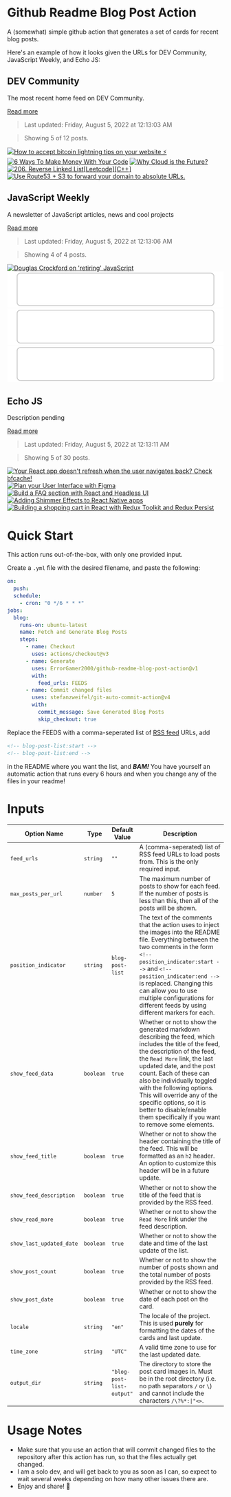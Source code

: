 # Github Readme Blog Post Action

A (somewhat) simple github action that generates a set of cards for recent blog posts.

Here's an example of how it looks given the URLs for DEV Community, JavaScript Weekly, and Echo JS:

<!-- post-list:start -->
## DEV Community

The most recent home feed on DEV Community.

[Read more](https://dev.to)
> Last updated: Friday, August 5, 2022 at 12:13:03 AM

> Showing 5 of 12 posts.

[![How to accept bitcoin lightning tips on your website ⚡](https://raw.githubusercontent.com/ErrorGamer2000/github-readme-blog-post-action/main/generated_files/DEV_Community/How_to_accept_bitcoin_lightning_tips_on_your_website_⚡.svg)](https://dev.to/secondl1ght/how-to-accept-bitcoin-lightning-tips-on-your-website-4h6a)
[![6 Ways To Make Money With Your Code](https://raw.githubusercontent.com/ErrorGamer2000/github-readme-blog-post-action/main/generated_files/DEV_Community/6_Ways_To_Make_Money_With_Your_Code.svg)](https://dev.to/devsimc/6-ways-to-make-money-with-your-code-3j48)
[![Why Cloud is the Future?](https://raw.githubusercontent.com/ErrorGamer2000/github-readme-blog-post-action/main/generated_files/DEV_Community/Why_Cloud_is_the_Future_.svg)](https://dev.to/abh1navv/why-cloud-is-the-future-49b3)
[![206. Reverse Linked List[Leetcode][C++]](https://raw.githubusercontent.com/ErrorGamer2000/github-readme-blog-post-action/main/generated_files/DEV_Community/206._Reverse_Linked_List[Leetcode][C++].svg)](https://dev.to/mayankdv/206-reverse-linked-listleetcodec-4lc6)
[![Use Route53 + S3 to forward your domain to absolute URLs.](https://raw.githubusercontent.com/ErrorGamer2000/github-readme-blog-post-action/main/generated_files/DEV_Community/Use_Route53_+_S3_to_forward_your_domain_to_absolute_URLs..svg)](https://dev.to/binhbv/use-route53-s3-to-forward-your-domain-to-absolute-urls-da3)


## JavaScript Weekly

A newsletter of JavaScript articles, news and cool projects

[Read more](https://javascriptweekly.com/)
> Last updated: Friday, August 5, 2022 at 12:13:06 AM

> Showing 4 of 4 posts.

[![Douglas Crockford on 'retiring' JavaScript](https://raw.githubusercontent.com/ErrorGamer2000/github-readme-blog-post-action/main/generated_files/JavaScript_Weekly/Douglas_Crockford_on_'retiring'_JavaScript.svg)](https://javascriptweekly.com/issues/600)
[![Common JavaScript issues developers face](https://raw.githubusercontent.com/ErrorGamer2000/github-readme-blog-post-action/main/generated_files/JavaScript_Weekly/Common_JavaScript_issues_developers_face.svg)](https://javascriptweekly.com/issues/599)
[![Vite 3, or in French: quick, quick, quick.](https://raw.githubusercontent.com/ErrorGamer2000/github-readme-blog-post-action/main/generated_files/JavaScript_Weekly/Vite_3__or_in_French__quick__quick__quick..svg)](https://javascriptweekly.com/issues/598)
[![An all-in-Bun JavaScript runtime.](https://raw.githubusercontent.com/ErrorGamer2000/github-readme-blog-post-action/main/generated_files/JavaScript_Weekly/An_all-in-Bun_JavaScript_runtime..svg)](https://javascriptweekly.com/issues/597)


## Echo JS

Description pending

[Read more](
http://www.echojs.com
)
> Last updated: Friday, August 5, 2022 at 12:13:11 AM

> Showing 5 of 30 posts.

[![
Your React app doesn't refresh when the user navigates back? Check bfcache!
](https://raw.githubusercontent.com/ErrorGamer2000/github-readme-blog-post-action/main/generated_files/_Echo_JS_/_Your_React_app_doesn't_refresh_when_the_user_navigates_back__Check_bfcache!_.svg)](
https://coder.earth/post/react-old-state-when-the-user-navigates-back
)
[![Plan your User Interface with Figma](https://raw.githubusercontent.com/ErrorGamer2000/github-readme-blog-post-action/main/generated_files/_Echo_JS_/Plan_your_User_Interface_with_Figma.svg)](https://blog.openreplay.com/plan-your-user-interface-with-figma)
[![Build a FAQ section with React and Headless UI](https://raw.githubusercontent.com/ErrorGamer2000/github-readme-blog-post-action/main/generated_files/_Echo_JS_/Build_a_FAQ_section_with_React_and_Headless_UI.svg)](https://blog.openreplay.com/build-a-faq-section-with-react-and-headless-ui)
[![Adding Shimmer Effects to React Native apps](https://raw.githubusercontent.com/ErrorGamer2000/github-readme-blog-post-action/main/generated_files/_Echo_JS_/Adding_Shimmer_Effects_to_React_Native_apps.svg)](https://blog.openreplay.com/adding-shimmer-effects-to-react-native-apps)
[![Building a shopping cart in React with Redux Toolkit and Redux Persist](https://raw.githubusercontent.com/ErrorGamer2000/github-readme-blog-post-action/main/generated_files/_Echo_JS_/Building_a_shopping_cart_in_React_with_Redux_Toolkit_and_Redux_Persist.svg)](https://blog.openreplay.com/building-a-shopping-cart-in-react-with-redux-toolkit-and-redux-persist)


<!-- post-list:end -->

# Quick Start

This action runs out-of-the-box, with only one provided input.

Create a `.yml` file with the desired filename, and paste the following:

```yml
on:
  push:
  schedule:
    - cron: "0 */6 * * *"
jobs:
  blog:
    runs-on: ubuntu-latest
    name: Fetch and Generate Blog Posts
    steps:
      - name: Checkout
        uses: actions/checkout@v3
      - name: Generate
        uses: ErrorGamer2000/github-readme-blog-post-action@v1
        with:
          feed_urls: FEEDS
      - name: Commit changed files
        uses: stefanzweifel/git-auto-commit-action@v4
        with:
          commit_message: Save Generated Blog Posts
          skip_checkout: true
```

Replace the FEEDS with a comma-seperated list of [RSS feed](https://rss.com/blog/how-do-rss-feeds-work/) URLs, add

```md
<!-- blog-post-list:start -->
<!-- blog-post-list:end -->
```

in the README where you want the list, and **_BAM!_** You have yourself an automatic action that runs every 6 hours and when you change any of the files in your readme!

# Inputs

<table>
  <thead>
    <tr>
      <th>Option Name</th>
      <th>Type</th>
      <th>Default Value</th>
      <th>Description</th>
    </tr>
  </thead>
  <tbody>
    <tr>
      <td><code>feed_urls</code></td>
      <td><code>string</code></td>
      <td><code>""</code></td>
      <td>A (comma-seperated) list of RSS feed URLs to load posts from. This is the only required input.</td>
    </tr>
    <tr>
      <td><code>max_posts_per_url</code></td>
      <td><code>number</code></td>
      <td><code>5</code></td>
      <td>The maximum number of posts to show for each feed. If the number of posts is less than this, then all of the posts will be shown.</td>
    </tr>
    <tr>
      <td><code>position_indicator</code></td>
      <td><code>string</code></td>
      <td><code>blog-post-list</code></td>
      <td>The text of the comments that the action uses to inject the images into the README file. Everything between the two comments in the form <code>&lt;!-- position_indicator:start --&gt;</code> and <code>&lt;!-- position_indicator:end --&gt;</code> is replaced. Changing this can allow you to use multiple configurations for different feeds by using different markers for each.</td>
    </tr>
    <tr>
      <td><code>show_feed_data</code></td>
      <td><code>boolean</code></td>
      <td><code>true</code></td>
      <td>Whether or not to show the generated markdown describing the feed, which includes the title of the feed, the description of the feed, the <code>Read More</code> link, the last updated date, and the post count. Each of these can also be individually toggled with the following options. This will override any of the specific options, so it is better to disable/enable them specifically if you want to remove some elements.</td>
    </tr>
    <tr>
      <td><code>show_feed_title</code></td>
      <td><code>boolean</code></td>
      <td><code>true</code></td>
      <td>Whether or not to show the header containing the title of the feed. This will be formatted as an <code>h2</code> header. An option to customize this header will be in a future update.</td>
    </tr>
    <tr>
      <td><code>show_feed_description</code></td>
      <td><code>boolean</code></td>
      <td><code>true</code></td>
      <td>Whether or not to show the title of the feed that is provided by the RSS feed.</td>
    </tr>
    <tr>
      <td><code>show_read_more</code></td>
      <td><code>boolean</code></td>
      <td><code>true</code></td>
      <td>Whether or not to show the <code>Read More</code> link under the feed description.</td>
    </tr>
    <tr>
      <td><code>show_last_updated_date</code></td>
      <td><code>boolean</code></td>
      <td><code>true</code></td>
      <td>Whether or not to show the date and time of the last update of the list.</td>
    </tr>
    <tr>
      <td><code>show_post_count</code></td>
      <td><code>boolean</code></td>
      <td><code>true</code></td>
      <td>Whether or not to show the number of posts shown and the total number of posts provided by the RSS feed.</td>
    </tr>
    <tr>
      <td><code>show_post_date</code></td>
      <td><code>boolean</code></td>
      <td><code>true</code></td>
      <td>Whether or not to show the date of each post on the card.</td>
    </tr>
    <tr>
      <td><code>locale</code></td>
      <td><code>string</code></td>
      <td><code>"en"</code></td>
      <td>The locale of the project. This is used <strong>purely</strong> for formatting the dates of the cards and last update.</td>
    </tr>
    <tr>
      <td><code>time_zone</code></td>
      <td><code>string</code></td>
      <td><code>"UTC"</code></td>
      <td>A valid time zone to use for the last updated date.</td>
    </tr>
    <tr>
      <td><code>output_dir</code></td>
      <td><code>string</code></td>
      <td><code>"blog-post-list-output"</code></td>
      <td>The directory to store the post card images in. Must be in the root directory (i.e. no path separators <code>/</code> or <code>\</code>) and cannot include the characters <code>/\?%*:|"&lt;&gt;</code>.</td>
    </tr>
<!--
    <tr>
      <td><code></code></td>
      <td><cde></cde></td>
      <td><code></code></td>
      <td></td>
    </tr>
-->
  </tbody>
</table>

# Usage Notes

- Make sure that you use an action that will commit changed files to the repository after this action has run, so that the files actually get changed.
- I am a solo dev, and will get back to you as soon as I can, so expect to wait several weeks depending on how many other issues there are.
- Enjoy and share! 🤗

